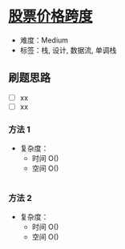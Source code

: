 # [股票价格跨度](https://leetcode-cn.com/problems/online-stock-span/)

- 难度：Medium
- 标签：栈, 设计, 数据流, 单调栈

## 刷题思路

- [ ] xx
- [ ] xx

### 方法 1

- 复杂度：
    - 时间 O()
    - 空间 O()

``` js

```

### 方法 2

- 复杂度：
    - 时间 O()
    - 空间 O()

``` js

```
